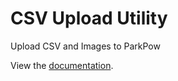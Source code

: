 # CSV Upload Utility
Upload CSV and Images to ParkPow

View the [documentation](https://guides.platerecognizer.com/docs/parkpow/integrations#stream-csv-upload).
